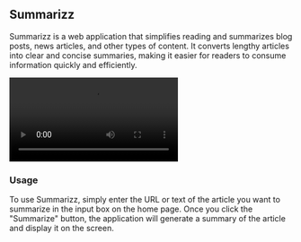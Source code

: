 ## Summarizz
Summarizz is a web application that simplifies reading and summarizes blog posts, news articles, and other types of content. It converts lengthy articles into clear and concise summaries, making it easier for readers to consume information quickly and efficiently.

![](https://github-production-user-asset-6210df.s3.amazonaws.com/21370009/238171897-c849c8e3-cfa8-44bd-8ea1-693aa3acbf64.mp4)


### Usage

To use Summarizz, simply enter the URL or text of the article you want to summarize in the input box on the home page. Once you click the "Summarize" button, the application will generate a summary of the article and display it on the screen.

